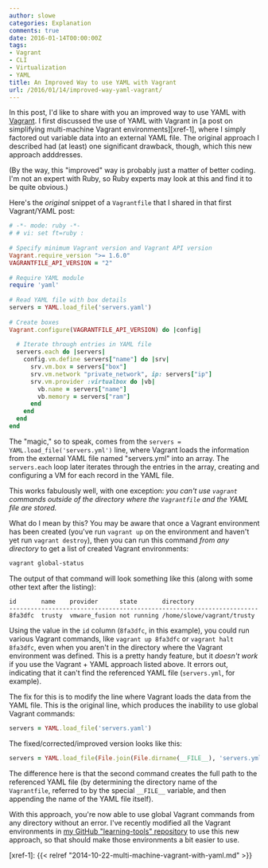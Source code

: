 ```yaml
---
author: slowe
categories: Explanation
comments: true
date: 2016-01-14T00:00:00Z
tags:
- Vagrant
- CLI
- Virtualization
- YAML
title: An Improved Way to use YAML with Vagrant
url: /2016/01/14/improved-way-yaml-vagrant/
---
```


In this post, I'd like to share with you an improved way to use YAML with [Vagrant][link-1]. I first discussed the use of YAML with Vagrant in [a post on simplifying multi-machine Vagrant environments][xref-1], where I simply factored out variable data into an external YAML file. The original approach I described had (at least) one significant drawback, though, which this new approach adddresses.

(By the way, this "improved" way is probably just a matter of better coding. I'm not an expert with Ruby, so Ruby experts may look at this and find it to be quite obvious.)

Here's the _original_ snippet of a `Vagrantfile` that I shared in that first Vagrant/YAML post:

```ruby
# -*- mode: ruby -*-
# # vi: set ft=ruby :
 
# Specify minimum Vagrant version and Vagrant API version
Vagrant.require_version ">= 1.6.0"
VAGRANTFILE_API_VERSION = "2"
 
# Require YAML module
require 'yaml'
 
# Read YAML file with box details
servers = YAML.load_file('servers.yaml')
 
# Create boxes
Vagrant.configure(VAGRANTFILE_API_VERSION) do |config|
 
  # Iterate through entries in YAML file
  servers.each do |servers|
    config.vm.define servers["name"] do |srv|
      srv.vm.box = servers["box"]
      srv.vm.network "private_network", ip: servers["ip"]
      srv.vm.provider :virtualbox do |vb|
        vb.name = servers["name"]
        vb.memory = servers["ram"]
      end
    end
  end
end
```

The "magic," so to speak, comes from the `servers = YAML.load_file('servers.yml')` line, where Vagrant loads the information from the external YAML file named "servers.yml" into an array. The `servers.each` loop later iterates through the entries in the array, creating and configuring a VM for each record in the YAML file.

This works fabulously well, with one exception: _you can't use `vagrant` commands outside of the directory where the `Vagrantfile` and the YAML file are stored._

What do I mean by this? You may be aware that once a Vagrant environment has been created (you've run `vagrant up` on the environment and haven't yet run `vagrant destroy`), then you can run this command _from any directory_ to get a list of created Vagrant environments:

```sh
vagrant global-status
```

The output of that command will look something like this (along with some other text after the listing):

```text
id       name    provider      state       directory
----------------------------------------------------------------------
8fa3dfc  trusty  vmware_fusion not running /home/slowe/vagrant/trusty
```

Using the value in the `id` column (`8fa3dfc`, in this example), you could run various Vagrant commands, like `vagrant up 8fa3dfc` or `vagrant halt 8fa3dfc`, even when you aren't in the directory where the Vagrant environment was defined. This is a pretty handy feature, but it _doesn't work_ if you use the Vagrant + YAML approach listed above. It errors out, indicating that it can't find the referenced YAML file (`servers.yml`, for example).

The fix for this is to modify the line where Vagrant loads the data from the YAML file. This is the original line, which produces the inability to use global Vagrant commands:

```ruby
servers = YAML.load_file('servers.yaml')
```

The fixed/corrected/improved version looks like this:

```ruby
servers = YAML.load_file(File.join(File.dirname(__FILE__), 'servers.yml'))
```

The difference here is that the second command creates the full path to the referenced YAML file (by determining the directory name of the `Vagrantfile`, referred to by the special `__FILE__` variable, and then appending the name of the YAML file itself).

With this approach, you're now able to use global Vagrant commands from any directory without an error. I've recently modified all the Vagrant environments in [my GitHub "learning-tools" repository][link-2] to use this new approach, so that should make those environments a bit easier to use.

[link-1]: http://www.vagrantup.com/
[link-2]: https://github.com/scottslowe/learning-tools
[xref-1]: {{< relref "2014-10-22-multi-machine-vagrant-with-yaml.md" >}}

